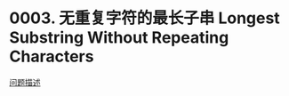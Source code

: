 
# 0003. 无重复字符的最长子串 Longest Substring Without Repeating Characters

[问题描述](https://leetcode.com/problems/longest-substring-without-repeating-characters)
